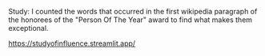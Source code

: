 Study: I counted the words that occurred in the first wikipedia paragraph of the honorees of the "Person Of The Year" award to find what makes them exceptional.

https://studyofinfluence.streamlit.app/ 
